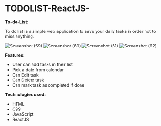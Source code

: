 # TODOLIST-ReactJS-


**To-do-List:**

To do list is a simple web application to save your daily tasks in order not to miss anything.


![Screenshot (59)](https://user-images.githubusercontent.com/44546187/89427464-e490a500-d758-11ea-919c-fb2c66b0f772.png)
![Screenshot (60)](https://user-images.githubusercontent.com/44546187/89427470-e5293b80-d758-11ea-9239-078957e99ca2.png)
![Screenshot (61)](https://user-images.githubusercontent.com/44546187/89427473-e65a6880-d758-11ea-92d5-3d459eabce58.png)
![Screenshot (62)](https://user-images.githubusercontent.com/44546187/89427476-e6f2ff00-d758-11ea-98c2-22870d5d9e84.png)


**Features:**

- User can add tasks in their list
- Pick a date from calendar 
- Can Edit task
- Can Delete task
- Can mark task as completed if done

**Technologies used:**

- HTML
- CSS
- JavaScript
- ReactJS
